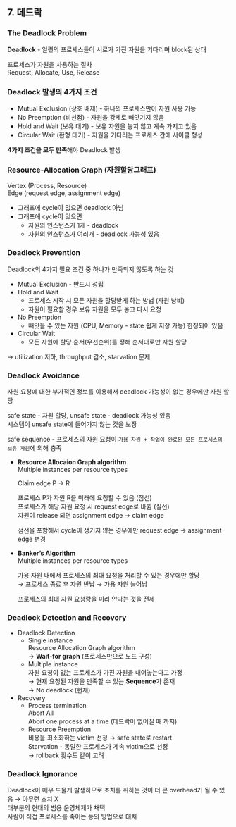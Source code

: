 ## 7. 데드락

### The Deadlock Problem

**Deadlock** - 일련의 프로세스들이 서로가 가진 자원을 기다리며 block된 상태

프로세스가 자원을 사용하는 절차<br>
Request, Allocate, Use, Release

### Deadlock 발생의 4가지 조건

- Mutual Exclusion (상호 배제) - 하나의 프로세스만이 자원 사용 가능
- No Preemption (비선점) - 자원을 강제로 빼앗기지 않음
- Hold and Wait (보유 대기) - 보유 자원을 놓지 않고 계속 가지고 있음
- Circular Wait (환형 대기) - 자원을 기다리는 프로세스 간에 사이클 형성

**4가지 조건을 모두 만족**해야 Deadlock 발생

### Resource-Allocation Graph (자원할당그래프)

Vertex (Process, Resource)<br>
Edge (request edge, assignment edge)

- 그래프에 cycle이 없으면 deadlock 아님
- 그래프에 cycle이 있으면
    - 자원의 인스턴스가 1개 - deadlock
    - 자원의 인스턴스가 여러개 - deadlock 가능성 있음

### Deadlock Prevention

Deadlock의 4가지 필요 조건 중 하나가 만족되지 않도록 하는 것

- Mutual Exclusion - 반드시 성립
- Hold and Wait
    - 프로세스 시작 시 모든 자원을 할당받게 하는 방법 (자원 낭비)
    - 자원이 필요할 경우 보유 자원을 모두 놓고 다시 요청
- No Preemption
    - 빼앗을 수 있는 자원 (CPU, Memory - state 쉽게 저장 가능) 한정되어 있음
- Circular Wait
    - 모든 자원에 할당 순서(우선순위)를 정해 순서대로만 자원 할당

→ utilization 저하, throughput 감소, starvation 문제

### Deadlock Avoidance

자원 요청에 대한 부가적인 정보를 이용해서 deadlock 가능성이 없는 경우에만 자원 할당

safe state - 자원 할당, unsafe state - deadlock 가능성 있음<br>
시스템이 unsafe state에 들어가지 않는 것을 보장

safe sequence - 프로세스의 자원 요청이 `가용 자원 + 작업이 완료된 모든 프로세스의 보유 자원`에 의해 충족

- **Resource Allocaion Graph algorithm**<br>
Multiple instances per resource types
    
    Claim edge P → R
    
    프로세스 P가 자원 R을 미래에 요청할 수 있음 (점선)<br>
    프로세스가 해당 자원 요청 시 request edge로 바뀜 (실선)<br>
    자원이 release 되면 assignment edge → claim edge
    
    점선을 포함해서 cycle이 생기지 않는 경우에만 request edge → assignment edge 변경
    
- **Banker’s Algorithm**<br>
Multiple instances per resource types
    
    가용 자원 내에서 프로세스의 최대 요청을 처리할 수 있는 경우에만 할당<br>
    → 프로세스 종료 후 자원 반납 → 가용 자원 늘어남
    
    프로세스의 최대 자원 요청량을 미리 안다는 것을 전제
    
### Deadlock Detection and Recovory

- Deadlock Detection
    - Single instance<br>
    Resource Allocation Graph algorithm<br>
    → **Wait-for graph** (프로세스만으로 노드 구성)
    - Multiple instance<br>
    자원 요청이 없는 프로세스가 가진 자원을 내어놓는다고 가정<br>
    → 현재 요청된 자원을 만족할 수 있는 **Sequence**가 존재<br>
    → No deadlock (현재)
- Recovery
    - Process termination<br>
    Abort All<br>
    Abort one process at a time (데드락이 없어질 때 까지)
    - Resource Preemption<br>
    비용을 최소화하는 victim 선정 → safe state로 restart<br>
    Starvation - 동일한 프로세스가 계속 victim으로 선정<br>
    → rollback 횟수도 같이 고려

### Deadlock Ignorance

Deadlock이 매우 드물게 발생하므로 조치를 취하는 것이 더 큰 overhead가 될 수 있음 → 아무런 조치 X<br>
대부분의 현대의 범용 운영체제가 채택<br>
사람이 직접 프로세스를 죽이는 등의 방법으로 대처